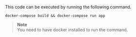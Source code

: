This code can be executed by running the following command.

```shell
docker-compose build && docker-compose run app
```

> **Note**   
> You need to have docker installed to run the command.
